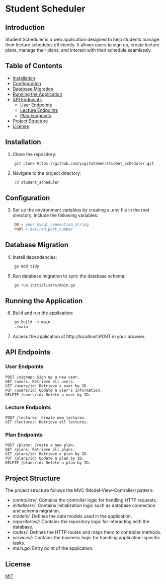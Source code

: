 # Student Scheduler

## Introduction

Student Scheduler is a web application designed to help students manage their lecture schedules efficiently. It allows
users to sign up, create lecture plans, manage their plans, and interact with their schedule seamlessly.

## Table of Contents

- [Installation](#installation)
- [Configuration](#configuration)
- [Database Migration](#database-migration)
- [Running the Application](#running-the-application)
- [API Endpoints](#api-endpoints)
    - [User Endpoints](#user-endpoints)
    - [Lecture Endpoints](#lecture-endpoints)
    - [Plan Endpoints](#plan-endpoints)
- [Project Structure](#project-structure)
- [License](#license)

## Installation

1. Clone the repository:

```bash
    git clone https://github.com/yigitataben/student_scheduler.git
```

2. Navigate to the project directory:

```bash
    cd student_scheduler
```

## Configuration

3. Set up the environment variables by creating a .env file in the root directory. Include the following variables:

```makefile
    DB = your_mysql_connection_string
    PORT = desired_port_number
```

## Database Migration

4. Install dependencies:

```bash
    go mod tidy
```

5. Run database migration to sync the database schema:

```bash
    go run initializers/main.go
```

## Running the Application

6. Build and run the application:

```bash
    go build -o main .
    ./main
```

7. Access the application at http://localhost:PORT in your browser.


## API Endpoints

### User Endpoints

    POST /signup: Sign up a new user.
    GET /users: Retrieve all users.
    GET /users/id: Retrieve a user by ID.
    PUT /users/id: Update a user's information.
    DELETE /users/id: Delete a user by ID.

### Lecture Endpoints

    POST /lectures: Create new lectures.
    GET /lectures: Retrieve all lectures.

### Plan Endpoints

    POST /plans: Create a new plan.
    GET /plans: Retrieve all plans.
    GET /plans/id: Retrieve a plan by ID.
    PUT /plans/id: Update a plan by ID.
    DELETE /plans/id: Delete a plan by ID.

## Project Structure

The project structure follows the MVC (Model-View-Controller) pattern:

- *controllers/*: Contains the controller logic for handling HTTP requests.
- *initializers/*: Contains initialization logic such as database connection and schema migration.
- *models/*: Defines the data models used in the application.
- *repositories/*: Contains the repository logic for interacting with the database.
- *routes/*: Defines the HTTP routes and maps them to controller methods.
- *services/*: Contains the business logic for handling application-specific tasks.
- *main.go*: Entry point of the application.

## License

[MIT](https://choosealicense.com/licenses/mit/)

